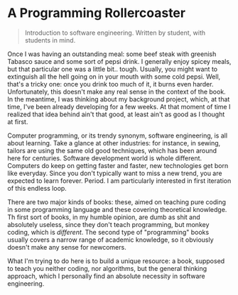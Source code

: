# A Programming Rollercoaster
>Introduction to software engineering. Written by student, with students in mind.


Once I was having an outstanding meal: some beef steak with greenish Tabasco sauce and some sort of pepsi drink. I generally enjoy spicey meals, but that particular one was a little bit.. tough. Usually, you might want to extinguish all the hell going on in your mouth with some cold pepsi. Well, that's a tricky one: once you drink too much of it, it burns even harder. Unfortunately, this doesn't make any real sense in the context of the book. In the meantime, I was thinking about my background project, which, at that time, I've been already developing for a few weeks. At that moment of time I realized that idea behind ain't that good, at least ain't as good as I thought at first.

Computer programming, or its trendy synonym, software engineering, is all about learning. Take a glance at other industries: for instance, in sewing, tailors are using the same old good techniques, which has been around here for centuries. Software development world is whole different. Computers do keep on getting faster and faster, new technologies get born like everyday. Since you don't typically want to miss a new trend, you are expected to learn forever. Period. I am particularly interested in first iteration of this endless loop.

There are two major kinds of books: these, aimed on teaching pure coding in some programming language and these covering theoretical knowledge. Th first sort of books, in my humble opinion, are dumb as shit and absolutely useless, since they don't teach programming, but monkey coding, which is _different_. The second type of "programming" books usually covers a narrow range of academic knowledge, so it obviously doesn't make any sense for newcomers.

What I'm trying to do here is to build a unique resource: a book, supposed to teach you neither coding, nor algorithms, but the general thinking approach, which I personally find an absolute necessity in software engineering.
